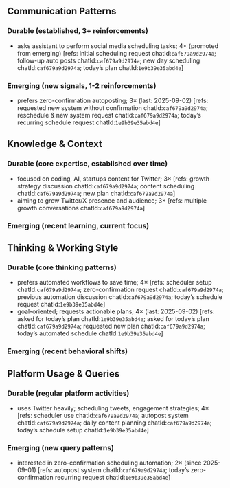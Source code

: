 ## Communication Patterns
### Durable (established, 3+ reinforcements)
- asks assistant to perform social media scheduling tasks; 4× (promoted from emerging) [refs: initial scheduling request chatId:`caf679a9d2974a`; follow-up auto posts chatId:`caf679a9d2974a`; new day scheduling chatId:`caf679a9d2974a`; today’s plan chatId:`1e9b39e35abd4e`]

### Emerging (new signals, 1-2 reinforcements)
- prefers zero-confirmation autoposting; 3× (last: 2025-09-02) [refs: requested new system without confirmation chatId:`caf679a9d2974a`; reschedule & new system request chatId:`caf679a9d2974a`; today’s recurring schedule request chatId:`1e9b39e35abd4e`]

## Knowledge & Context
### Durable (core expertise, established over time)
- focused on coding, AI, startups content for Twitter; 3× [refs: growth strategy discussion chatId:`caf679a9d2974a`; content scheduling chatId:`caf679a9d2974a`; new plan chatId:`caf679a9d2974a`]
- aiming to grow Twitter/X presence and audience; 3× [refs: multiple growth conversations chatId:`caf679a9d2974a`]

### Emerging (recent learning, current focus)

## Thinking & Working Style
### Durable (core thinking patterns)
- prefers automated workflows to save time; 4× [refs: scheduler setup chatId:`caf679a9d2974a`; zero-confirmation request chatId:`caf679a9d2974a`; previous automation discussion chatId:`caf679a9d2974a`; today’s schedule request chatId:`1e9b39e35abd4e`]
- goal-oriented; requests actionable plans; 4× (last: 2025-09-02) [refs: asked for today’s plan chatId:`1e9b39e35abd4e`; asked for today’s plan chatId:`caf679a9d2974a`; requested new plan chatId:`caf679a9d2974a`; today’s automated schedule chatId:`1e9b39e35abd4e`]

### Emerging (recent behavioral shifts)

## Platform Usage & Queries
### Durable (regular platform activities)
- uses Twitter heavily; scheduling tweets, engagement strategies; 4× [refs: scheduler use chatId:`caf679a9d2974a`; autopost system chatId:`caf679a9d2974a`; daily content planning chatId:`caf679a9d2974a`; today’s schedule setup chatId:`1e9b39e35abd4e`]

### Emerging (new query patterns)
- interested in zero-confirmation scheduling automation; 2× (since 2025-09-01) [refs: autopost system chatId:`caf679a9d2974a`; today’s zero-confirmation recurring request chatId:`1e9b39e35abd4e`]
